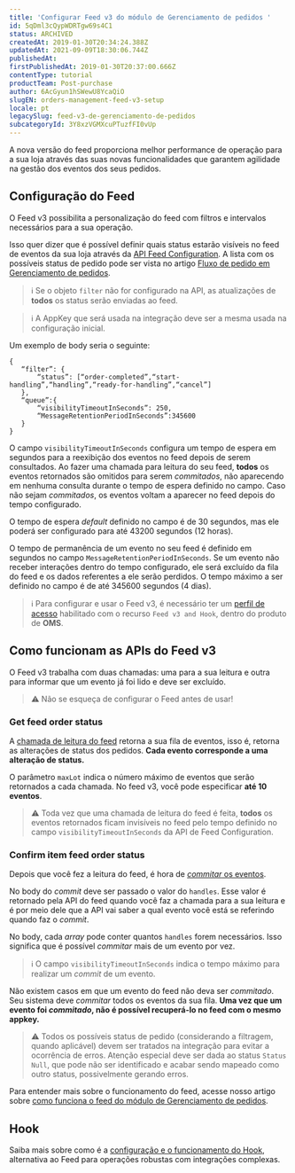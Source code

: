 ```yaml
---
title: 'Configurar Feed v3 do módulo de Gerenciamento de pedidos '
id: 5qDml3cQypWDRTgw69s4C1
status: ARCHIVED
createdAt: 2019-01-30T20:34:24.388Z
updatedAt: 2021-09-09T18:30:06.744Z
publishedAt: 
firstPublishedAt: 2019-01-30T20:37:00.666Z
contentType: tutorial
productTeam: Post-purchase
author: 6AcGyun1hSWewU8YcaQiO
slugEN: orders-management-feed-v3-setup
locale: pt
legacySlug: feed-v3-de-gerenciamento-de-pedidos
subcategoryId: 3Y8xzVGMXcuPTuzfFI0vUp
---
```


A nova versão do feed proporciona melhor performance de operação para a sua loja através das suas novas funcionalidades que garantem agilidade na gestão dos eventos dos seus pedidos. 

## Configuração do Feed

O Feed v3 possibilita a personalização do feed com filtros e intervalos necessários para a sua operação.

Isso quer dizer que é possível definir quais status estarão visíveis no feed de eventos da sua loja através da [API Feed Configuration](https://developers.vtex.com/reference/feed-v3#feedconfiguration). A lista com os possíveis status de pedido pode ser vista no artigo [Fluxo de pedido em Gerenciamento de pedidos](https://help.vtex.com/pt/tutorial/fluxo-de-pedido/#entendendo-os-status).

>ℹ️ Se o objeto `filter` não for configurado na API, as atualizações de **todos** os status serão enviadas ao feed.

>ℹ️ A AppKey que será usada na integração deve ser a mesma usada na configuração inicial.

Um exemplo de body seria o seguinte:

```
{
   “filter”: {
       “status”: [“order-completed”,“start-handling”,“handling”,“ready-for-handling”,“cancel”]
   },
   “queue”:{
       “visibilityTimeoutInSeconds”: 250,
       “MessageRetentionPeriodInSeconds”:345600
   }
}

```

O campo `visibilityTimeoutInSeconds` configura um tempo de espera em segundos para a reexibição dos eventos no feed depois de serem consultados. Ao fazer uma chamada para leitura do seu feed, __todos__ os eventos retornados são omitidos para serem _commitados_, não aparecendo em nenhuma consulta durante o tempo de espera definido no campo. Caso não sejam _commitados_, os eventos voltam a aparecer no feed depois do tempo configurado.

O tempo de espera _default_ definido no campo é de 30 segundos, mas ele poderá ser configurado para até 43200 segundos (12 horas).

O tempo de permanência de um evento no seu feed é definido em segundos no campo `MessageRetentionPeriodInSeconds`. Se um evento não receber interações dentro do tempo configurado, ele será excluído da fila do feed e os dados referentes a ele serão perdidos. O tempo máximo a ser definido no campo é de até 345600 segundos (4 dias). 

>ℹ️ Para configurar e usar o Feed v3, é necessário ter um [perfil de acesso](https://help.vtex.com/pt/tutorial/perfis-de-acesso--7HKK5Uau2H6wxE1rH5oRbc?locale=pt) habilitado com o recurso `Feed v3 and Hook`, dentro do produto de **OMS**.

## Como funcionam as APIs do Feed v3

O Feed v3 trabalha com duas chamadas: uma para a sua leitura e outra para informar que um evento já foi lido e deve ser excluído.

>⚠️ Não se esqueça de configurar o Feed antes de usar!

### Get feed order status

A [chamada de leitura do feed](https://developers.vtex.com/reference/feed-v3#getfeedorderstatus1) retorna a sua fila de eventos, isso é, retorna as alterações de status dos pedidos. __Cada evento corresponde a uma alteração de status.__

O parâmetro `maxLot` indica o número máximo de eventos que serão retornados a cada chamada. No feed v3, você pode especificar __até 10 eventos__. 

>⚠️ Toda vez que uma chamada de leitura do feed é feita, **todos** os eventos retornados ficam invisíveis no feed pelo tempo definido no campo `visibilityTimeoutInSeconds` da API de Feed Configuration. 

### Confirm item feed order status

Depois que você fez a leitura do feed, é hora de [_commitar_ os eventos](https://developers.vtex.com/reference/feed-v3#commititemfeedorderstatus).

No body do _commit_ deve ser passado o valor do `handles`. Esse valor é retornado pela API do feed quando você faz a chamada para a sua leitura e é por meio dele que a API vai saber a qual evento você está se referindo quando faz o _commit_. 

No body, cada _array_ pode conter quantos `handles` forem necessários. Isso significa que é possível _commitar_ mais de um evento por vez.

>ℹ️ O campo `visibilityTimeoutInSeconds` indica o tempo máximo para realizar um <i>commit</i> de um evento. 

Não existem casos em que um evento do feed não deva ser _commitado_. Seu sistema deve _commitar_ todos os eventos da sua fila. __Uma vez que um evento foi _commitado_, não é possível recuperá-lo no feed com o mesmo appkey.__

>⚠️ Todos os possíveis status de pedido (considerando a filtragem, quando aplicável) devem ser tratados na integração para evitar a ocorrência de erros. Atenção especial deve ser dada ao status `Status Null`, que pode não ser identificado e acabar sendo mapeado como outro status, possivelmente gerando erros. 

Para entender mais sobre o funcionamento do feed, acesse nosso artigo sobre [como funciona o feed do módulo de Gerenciamento de pedidos](https://help.vtex.com/pt/tutorial/como-funciona-o-feed-v3-do-modulo-de-gerenciamento-de-pedidos--5SzSKee2f666YCoWkm0eQC).

## Hook

Saiba mais sobre como é a [configuração e o funcionamento do Hook](https://help.vtex.com/pt/tutorial/configurar-hook-do-feed-v3--6JkYQpIlU8ptysUiGIp4Px), alternativa ao Feed para operações robustas com integrações complexas.

